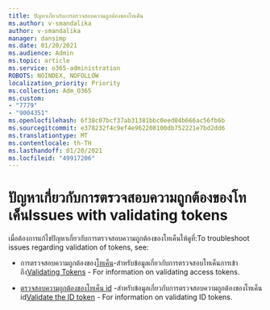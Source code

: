 ```yaml
---
title: ปัญหาเกี่ยวกับการตรวจสอบความถูกต้องของโทเค็น
ms.author: v-smandalika
author: v-smandalika
manager: dansimp
ms.date: 01/20/2021
ms.audience: Admin
ms.topic: article
ms.service: o365-administration
ROBOTS: NOINDEX, NOFOLLOW
localization_priority: Priority
ms.collection: Adm_O365
ms.custom:
- "7779"
- "9004351"
ms.openlocfilehash: 6f38c07bcf37ab31381bbc0eed04b666ac56fb6b
ms.sourcegitcommit: e378232f4c9ef4e962208100db752221e7bd2dd6
ms.translationtype: MT
ms.contentlocale: th-TH
ms.lasthandoff: 01/20/2021
ms.locfileid: "49917206"
---
```

# <a name="issues-with-validating-tokens"></a><span data-ttu-id="e859a-102">ปัญหาเกี่ยวกับการตรวจสอบความถูกต้องของโทเค็น</span><span class="sxs-lookup"><span data-stu-id="e859a-102">Issues with validating tokens</span></span>

<span data-ttu-id="e859a-103">เมื่อต้องการแก้ไขปัญหาเกี่ยวกับการตรวจสอบความถูกต้องของโทเค็นให้ดูที่:</span><span class="sxs-lookup"><span data-stu-id="e859a-103">To troubleshoot issues regarding validation of tokens, see:</span></span>

- <span data-ttu-id="e859a-104">การตรวจสอบความถูกต้องของ[โทเค็น](https://docs.microsoft.com/azure/active-directory/develop/access-tokens#validating-tokens)-สำหรับข้อมูลเกี่ยวกับการตรวจสอบโทเค็นการเข้าถึง</span><span class="sxs-lookup"><span data-stu-id="e859a-104">[Validating Tokens](https://docs.microsoft.com/azure/active-directory/develop/access-tokens#validating-tokens) - For information on validating access tokens.</span></span>

- <span data-ttu-id="e859a-105">[ตรวจสอบความถูกต้องของโทเค็น id](https://docs.microsoft.com/azure/active-directory/develop/v2-protocols-oidc#validate-the-id-token) -สำหรับข้อมูลเกี่ยวกับการตรวจสอบความถูกต้องของโทเค็น id</span><span class="sxs-lookup"><span data-stu-id="e859a-105">[Validate the ID token](https://docs.microsoft.com/azure/active-directory/develop/v2-protocols-oidc#validate-the-id-token) - For information on validating ID tokens.</span></span>
